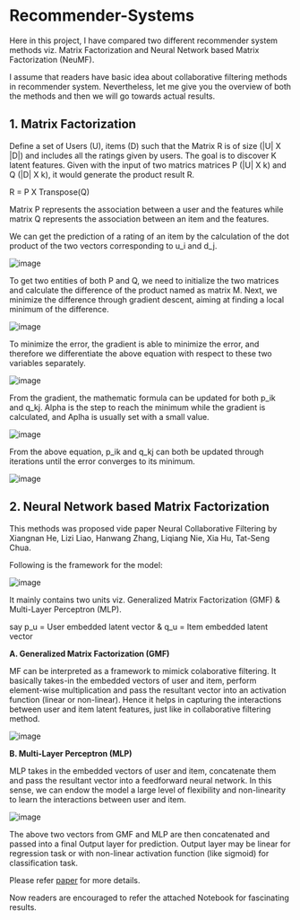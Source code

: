 # Recommender-Systems

Here in this project, I have compared two different recommender system methods viz. Matrix Factorization and Neural Network based Matrix Factorization (NeuMF).

I assume that readers have basic idea about collaborative filtering methods in recommender system. Nevertheless, let me give you the overview of both the methods and then we will go towards actual results.

## 1. Matrix Factorization

Define a set of Users (U), items (D) such that the Matrix R is of size (|U| X |D|) and includes all the ratings given by users. The goal is to discover K latent features. Given with the input of two matrics matrices P (|U| X k) and Q (|D| X k), it would generate the product result R.

R = P X Transpose(Q)

Matrix P represents the association between a user and the features while matrix Q represents the association between an item and the features.

We can get the prediction of a rating of an item by the calculation of the dot product of the two vectors corresponding to u_i and d_j.

![image](https://user-images.githubusercontent.com/61937357/135051677-a75083b6-3f2e-454d-b1ad-e5a7dbb2533a.png)

To get two entities of both P and Q, we need to initialize the two matrices and calculate the difference of the product named as matrix M. Next, we minimize the difference through gradient descent, aiming at finding a local minimum of the difference.

![image](https://user-images.githubusercontent.com/61937357/135052074-7326262c-1cc6-45e8-8280-c68f30efefe7.png)

To minimize the error, the gradient is able to minimize the error, and therefore we differentiate the above equation with respect to these two variables separately.

![image](https://user-images.githubusercontent.com/61937357/135052192-091925f8-dc22-48a0-a000-b547c8400307.png)

From the gradient, the mathematic formula can be updated for both p_ik and q_kj. Alpha is the step to reach the minimum while the gradient is calculated, and Aplha is usually set with a small value.

![image](https://user-images.githubusercontent.com/61937357/135052513-2a142db0-c10d-4e19-b335-a5ed8fbc4608.png)

From the above equation, p_ik and q_kj can both be updated through iterations until the error converges to its minimum.

![image](https://user-images.githubusercontent.com/61937357/135052713-26e778dd-402b-4533-bbba-0aa133b37a73.png)


## 2. Neural Network based Matrix Factorization

This methods was proposed vide paper Neural Collaborative Filtering by Xiangnan He, Lizi Liao, Hanwang Zhang, Liqiang Nie, Xia Hu, Tat-Seng Chua.

Following is the framework for the model:

![image](https://user-images.githubusercontent.com/61937357/135059723-f1dc0d07-9fb4-4a89-b5ab-a3c88620108f.png)

It mainly contains two units viz. Generalized Matrix Factorization (GMF) & Multi-Layer Perceptron (MLP).

say p_u = User embedded latent vector & q_u = Item embedded latent vector

**A. Generalized Matrix Factorization (GMF)**

MF can be interpreted as a framework to mimick colaborative filtering. It basically takes-in the embedded vectors of user and item, perform element-wise multiplication and pass the resultant vector into an activation function (linear or non-linear). Hence it helps in capturing the interactions between user and item latent features, just like in collaborative filtering method.

![image](https://user-images.githubusercontent.com/61937357/135062389-eefddc79-d04e-4dab-9507-77e7da4f8990.png)

**B. Multi-Layer Perceptron (MLP)**

MLP takes in the embedded vectors of user and item, concatenate them and pass the resultant vector into a feedforward neural network. In this sense, we can
endow the model a large level of flexibility and non-linearity to learn the interactions between user and item.

![image](https://user-images.githubusercontent.com/61937357/135062470-fe633d87-7509-40fb-97c6-ca3bb9380957.png)

The above two vectors from GMF and MLP are then concatenated and passed into a final Output layer for prediction. Output layer may be linear for regression task or with non-linear activation function (like sigmoid) for classification task.

Please refer [paper](https://arxiv.org/abs/1708.05031) for more details.


Now readers are encouraged to refer the attached Notebook for fascinating results.
